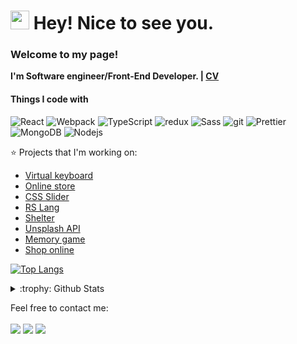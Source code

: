 <h1><img src="https://camo.githubusercontent.com/8653492b3ab0c46cc580ad293f0555880ecf8ac82f0a761f17af1335e85e4de6/68747470733a2f2f71706c7573706963747572652e6f73732d636e2d6265696a696e672e616c6979756e63732e636f6d2f364c6a6a51412f48692e676966" width="30"/> Hey! Nice to see you.</h1>
<p>
  <b>
    <h3>Welcome to my page!</h3>
    I'm Software engineer/Front-End Developer. | <a href="#">CV</a>
  </b>
  <h4>Things I code with</h4>
<p>
  <img alt="React" src="https://img.shields.io/badge/-React-45b8d8?style=flat-square&logo=react&logoColor=white" />
  <img alt="Webpack" src="https://img.shields.io/badge/-Webpack-8DD6F9?style=flat-square&logo=webpack&logoColor=white" /> 
  <img alt="TypeScript" src="https://img.shields.io/badge/-TypeScript-007ACC?style=flat-square&logo=typescript&logoColor=white" />
  <img alt="redux" src="https://img.shields.io/badge/-Redux-764ABC?style=flat-square&logo=redux&logoColor=white" />
  <img alt="Sass" src="https://img.shields.io/badge/-Sass-CC6699?style=flat-square&logo=sass&logoColor=white" />
  <img alt="git" src="https://img.shields.io/badge/-Git-F05032?style=flat-square&logo=git&logoColor=white" />
  <img alt="Prettier" src="https://img.shields.io/badge/-Prettier-F7B93E?style=flat-square&logo=prettier&logoColor=white" />
  <img alt="MongoDB" src="https://img.shields.io/badge/-MongoDB-13aa52?style=flat-square&logo=mongodb&logoColor=white" />
  <img alt="Nodejs" src="https://img.shields.io/badge/-Nodejs-43853d?style=flat-square&logo=Node.js&logoColor=white" />
</p>

:star: Projects that I'm working on:
- [Virtual keyboard](https://evgeniyaanisko.github.io/Virtual-Keyboard/)
- [Online store](https://evgeniyaanisko.github.io/online-store/)
- [CSS Slider](https://evgeniyaanisko.github.io/cssMemSlider/cssMemSlider/)
- [RS Lang](https://evgeniyaanisko.github.io/rslang/)
- [Shelter](https://evgeniyaanisko.github.io/shelter/pages/main/index.html)
- [Unsplash API](https://evgeniyaanisko.github.io/image-galery/)
- [Memory game](https://evgeniyaanisko.github.io/memory-game/)
- [Shop online](https://633de28debbf620df7b3f90b--reliable-brioche-0eaab2.netlify.app/)


[![Top Langs](https://github-readme-stats.vercel.app/api/top-langs/?username=EvgeniyaAnisko)](https://github.com/EvgeniyaAnisko/github-readme-stats)

<details>
<summary>:trophy: Github Stats</summary>
<img src="https://bad-apple-github-readme.vercel.app/api?show_bg=1&username=EvgeniyaAnisko">
<img src="https://github-profile-trophy.vercel.app/?username=EvgeniyaAnisko">
</details>

Feel free to contact me:
<br><br>
[<img src="https://img.shields.io/badge/Telegram-Anisko-28a8ea">](https://t.me/EvgeniyaAnisko)
[<img src="https://img.shields.io/badge/Linkedin-YauheniyaAniska-informational">](https://www.linkedin.com/in/yauheniyaaniska)
[<img src="https://img.shields.io/badge/Email-evgeniya.anisko@gmail-orange">](mailto:evgeniya.anisko@gmail.com)
